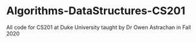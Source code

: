# Algorithms-DataStructures-CS201
All code for CS201 at Duke University taught by Dr Owen Astrachan in Fall 2020
